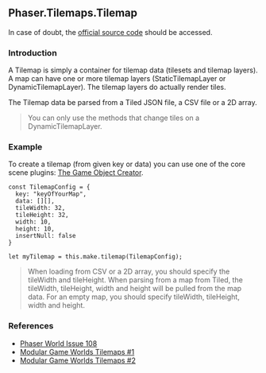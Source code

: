 ## Phaser.Tilemaps.Tilemap

In case of doubt, the [official source code](https://github.com/photonstorm/phaser) should be accessed.

### Introduction

A Tilemap is simply a container for tilemap data (tilesets and tilemap layers).
A map can have one or more tilemap layers (StaticTilemapLayer or DynamicTilemapLayer).
The tilemap layers do actually render tiles.

The Tilemap data be parsed from a Tiled JSON file, a CSV file or a 2D array.

> You can only use the methods that change tiles on a DynamicTilemapLayer.

### Example

To create a tilemap (from given key or data) you can use one of the
core scene plugins: [The Game Object Creator](https://github.com/digitsensitive/phaser3-typescript/blob/master/cheatsheets/gameobjects/game-object-creator-plugin.md).

```
const TilemapConfig = {
  key: "keyOfYourMap",
  data: [][],
  tileWidth: 32,
  tileHeight: 32,
  width: 10,
  height: 10,
  insertNull: false
}

let myTilemap = this.make.tilemap(TilemapConfig);
```

> When loading from CSV or a 2D array, you should specify the tileWidth and tileHeight.
> When parsing from a map from Tiled, the tileWidth, tileHeight, width and height will be pulled from the map data.
> For an empty map, you should specify tileWidth, tileHeight, width and height.

### References

- [Phaser World Issue 108](https://phaser.io/phaser3/devlog/108)
- [Modular Game Worlds Tilemaps #1](https://medium.com/@michaelwesthadley/modular-game-worlds-in-phaser-3-tilemaps-1-958fc7e6bbd6)
- [Modular Game Worlds Tilemaps #2](https://itnext.io/modular-game-worlds-in-phaser-3-tilemaps-2-dynamic-platformer-3d68e73d494a)
